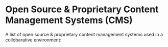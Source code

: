 Open Source & Proprietary Content Management Systems (CMS)
===========================================================

A list of open source &amp; proprietary content management systems used in a collobarative environment:
